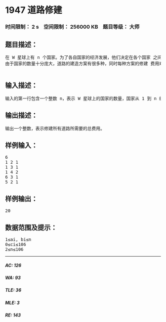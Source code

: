 # 1947 道路修建   
### 时间限制： 2 s&nbsp;&nbsp;&nbsp;&nbsp;空间限制： 256000 KB&nbsp;&nbsp;&nbsp;&nbsp;题目等级： 大师  
## 题目描述：  

<pre>
在 W 星球上有 n 个国家。为了各自国家的经济发展，他们决定在各个国家 之间建设双向道路使得国家之间连通。但是每个国家的国王都很吝啬，他们只愿 意修建恰好 n – 1 条双向道路。 每条道路的修建都要付出一定的费用，这个费用等于道路长度乘以道路两端 的国家个数之差的绝对值。例如，在下图中，虚线所示道路两端分别有 2 个、4 个国家，如果该道路长度为 1，则费用为 1×|2 – 4|=2。图中圆圈里的数字表示国 家的编号。   
由于国家的数量十分庞大，道路的建造方案有很多种，同时每种方案的修建 费用难以用人工计算，国王们决定找人设计一个软件，对于给定的建造方案，计 算出所需要的费用。请你帮助国王们设计一个这样的软件。

</pre>
  
  
## 输入描述：  

<pre>
输入的第一行包含一个整数 n，表示 W 星球上的国家的数量，国家从 1 到 n 编号。 接下来 n – 1 行描述道路建设情况，其中第 i 行包含三个整数 ai、bi和 ci，表 示第 i 条双向道路修建在 ai与 bi两个国家之间，长度为 ci。
</pre>
  
  
## 输出描述：  

<pre>
输出一个整数，表示修建所有道路所需要的总费用。
</pre>
  
  
## 样例输入：  

<pre>
6
1 2 1
1 3 1
1 4 2
6 3 1
5 2 1
</pre>
  
  
## 样例输出：  

<pre>
20
</pre>
  
  
## 数据范围及提示：  

<pre>
1≤ai, bi≤n
0≤ci≤106
2≤n≤106
</pre>
  
  
***  

##### AC: 126  
##### WA: 93  
##### TLE: 36  
##### MLE: 3  
##### RE: 143  
